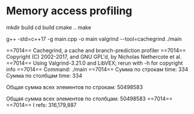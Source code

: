 # Memory access profiling

mkdir build
cd build
cmake ..
make


g++ -std=c++17 -g main.cpp -o main
valgrind --tool=cachegrind ./main



==7014== Cachegrind, a cache and branch-prediction profiler
==7014== Copyright (C) 2002-2017, and GNU GPL'd, by Nicholas Nethercote et al.
==7014== Using Valgrind-3.21.0 and LibVEX; rerun with -h for copyright info
==7014== Command: ./main
==7014== 
Сумма по строкам time: 334
Сумма по столбцам time: 334

 Общая сумма всех элементов по строкам: 50498583

 Общая сумма всех элементов по столбцам: 50498583
==7014== 
==7014== I refs:        316,179,887
